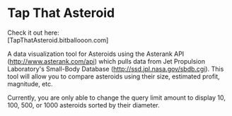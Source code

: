 # Tap That Asteroid  
  
Check it out here:  
[TapThatAsteroid.bitballooon.com]

A data visualization tool for Asteroids using the Asterank API (http://www.asterank.com/api) which pulls data from Jet Propulsion Laboratory's Small-Body Database (http://ssd.jpl.nasa.gov/sbdb.cgi).
This tool will allow you to compare asteroids using their size, estimated profit, magnitude, etc.  
  
Currently, you are only able to change the query limit amount to display 10, 100, 500, or 1000 asteroids sorted by their diameter.  
  



